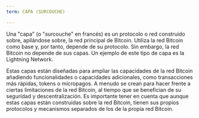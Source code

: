 ```yaml
---
term: CAPA (SURCOUCHE)

---
```

Una "capa" (o "surcouche" en francés) es un protocolo o red construido sobre, apilándose sobre, la red principal de Bitcoin. Utiliza la red Bitcoin como base y, por tanto, depende de su protocolo. Sin embargo, la red Bitcoin no depende de sus capas. Un ejemplo de este tipo de capa es la Lightning Network.

Estas capas están diseñadas para ampliar las capacidades de la red Bitcoin añadiendo funcionalidades o capacidades adicionales, como transacciones más rápidas, tokens o micropagos. A menudo se crean para hacer frente a ciertas limitaciones de la red Bitcoin, al tiempo que se benefician de su seguridad y descentralización. Es importante tener en cuenta que aunque estas capas están construidas sobre la red Bitcoin, tienen sus propios protocolos y mecanismos separados de los de la propia red Bitcoin.